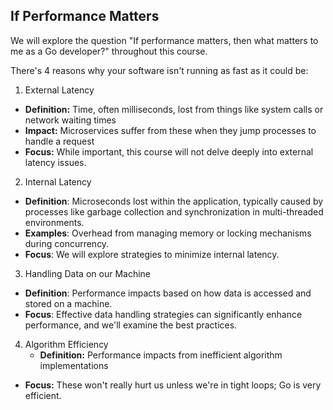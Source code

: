 ## If Performance Matters

We will explore the question "If performance matters, then what matters to me as a Go developer?" throughout this course.

There's 4 reasons why your software isn't running as fast as it could be: 

1. External Latency
- **Definition:** Time, often milliseconds, lost from things like system calls or network waiting times
- **Impact:** Microservices suffer from these when they jump processes to handle a request
- **Focus:** While important, this course will not delve deeply into external latency issues.

2. Internal Latency
- **Definition**: Microseconds lost within the application, typically caused by processes like garbage collection and synchronization in multi-threaded environments.
- **Examples**: Overhead from managing memory or locking mechanisms during concurrency.
- **Focus**: We will explore strategies to minimize internal latency.

3. Handling Data on our Machine
- **Definition**: Performance impacts based on how data is accessed and stored on a machine.
- **Focus**: Effective data handling strategies can significantly enhance performance, and we'll examine the best practices.

4. Algorithm Efficiency
   - **Definition:** Performance impacts from inefficient algorithm implementations
  - **Focus:** These won't really hurt us unless we're in tight loops; Go is very efficient.
